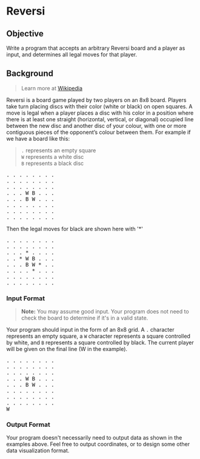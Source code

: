 # Reversi

## Objective
Write a program that accepts an arbitrary Reversi board and a player as input, and determines all legal moves for that player.

## Background
> Learn more at [Wikipedia](https://en.wikipedia.org/wiki/Reversi)
> 
Reversi is a board game played by two players on an 8x8 board. Players take turn placing discs with their color (white or black) on open squares. A move is legal when a player places a disc with his color in a position where there is at least one straight (horizontal, vertical, or diagonal) occupied line between the new disc and another disc of your colour, with one or more contiguous pieces of the opponent’s colour between them. For example if we have a board like this:

> ```.``` represents an empty square  
> ```W``` represents a white disc  
> ```B``` represents a black disc
<pre>
. . . . . . . .
. . . . . . . .
. . . . . . . .
. . . W B . . .
. . . B W . . .
. . . . . . . .
. . . . . . . .
. . . . . . . .
</pre>
Then the legal moves for black are shown here with '*'
<pre>
. . . . . . . .
. . . . . . . .
. . . * . . . .
. . * W B . . .
. . . B W * . .
. . . . * . . .
. . . . . . . .
. . . . . . . .
</pre>
### Input Format
> **Note:** You may assume good input. Your program does not need to check the 
> board to determine if it's in a valid state.

Your program should input in the form of an 8x8 grid. A ```.``` character represents an empty square, a ```W``` character represents a square controlled by white, and ```B``` represents a square controlled by black. The current player will be given on the final line (W in the example).
<pre>
. . . . . . . .
. . . . . . . .
. . . . . . . .
. . . W B . . .
. . . B W . . .
. . . . . . . .
. . . . . . . .
. . . . . . . .
W
</pre>
### Output Format
Your program doesn't necessarily need to output data as shown in the examples above. Feel free to output coordinates, or to design some other data visualization format. 

